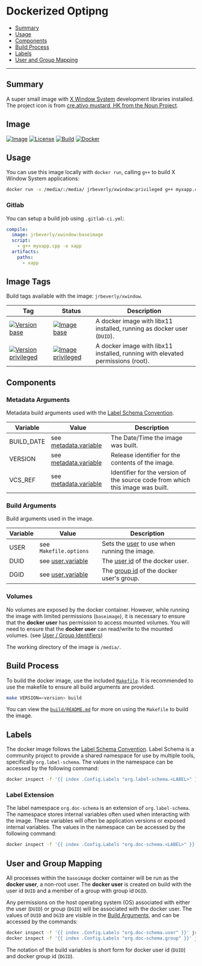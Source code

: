 # Dockerized Optipng

 * [Summary](#summary)
 * [Usage](#usage)
 * [Components](#components)
 * [Build Process](#build-process)
 * [Labels](#labels)
 * [User and Group Mapping](#user-and-group-mapping)

---

## Summary

A super small image with [X Window System](https://www.x.org/wiki/) development libraries installed. The project icon is from [cre.ativo mustard, HK from the Noun Project](docs/icon/README.md).

## Image

[![Image][image-badge]][image-link]
[![License][license-badge]][license-link]
[![Build][build-badge]][build-link]
[![Docker][docker-badge]][docker-link]

## Usage

You can use this image locally with `docker run`, calling `g++` to build X Window System applications:

```bash
docker run -v /media/:/media/ jrbeverly/xwindow:privileged g++ myxapp.cpp -o xapp
```

### Gitlab

You can setup a build job using `.gitlab-ci.yml`:

```yaml
compile:
  image: jrbeverly/xwindow:baseimage
  script:
    - g++ myxapp.cpp -o xapp
  artifacts:
    paths:
      - xapp
```

## Image Tags

Build tags available with the image: `jrbeverly/xwindow`.

| Tag | Status | Description |
| --- | ------ | ----------- |
| [![Version base][base-badge]][base-link] | [![Image base][base-image-badge]][base-link] | A docker image with libx11 installed, running as docker user (`DUID`). |
| [![Version privileged][privileged-badge]][privileged-link] | [![Image privileged][privileged-image-badge]][privileged-link] | A docker image with libx11 installed, running with elevated permissions (root). |

## Components

### Metadata Arguments

Metadata build arguments used with the [Label Schema Convention](http://label-schema.org).

| Variable | Value | Description |
| -------- | ----- |------------ |
| BUILD_DATE | see [metadata.variable](build/Makefile.metadata.variable) | The Date/Time the image was built. |
| VERSION | see [metadata.variable](build/Makefile.metadata.variable) | Release identifier for the contents of the image. |
| VCS_REF | see [metadata.variable](build/Makefile.metadata.variable) | Identifier for the version of the source code from which this image was built. |

### Build Arguments

Build arguments used in the image.

| Variable | Value | Description |
| -------- | ------- |------------ |
| USER | see `Makefile.options` | Sets the [user](http://www.linfo.org/uid.html) to use when running the image. |
| DUID | see [user.variable](info/Makefile.user.variable) | The [user id](http://www.linfo.org/uid.html) of the docker user. |
| DGID | see [user.variable](info/Makefile.user.variable) | The [group id](http://www.linfo.org/uid.html) of the docker user's group. |

### Volumes

No volumes are exposed by the docker container. However, while running the image with limited permissions (`baseimage`), it is necessary to ensure that the **docker user** has permission to access mounted volumes. You will need to ensure that the **docker user** can read/write to the mounted volumes. (see [User / Group Identifiers](#user-and-group-mapping))

The working directory of the image is `/media/`.

## Build Process

To build the docker image, use the included [`Makefile`](build/Makefile). It is recommended to use the makefile to ensure all build arguments are provided.

```bash
make VERSION=<version> build
```

You can view the [`build/README.md`](build/README.md) for more on using the `Makefile` to build the image.

## Labels

The docker image follows the [Label Schema Convention](http://label-schema.org). Label Schema is a community project to provide a shared namespace for use by multiple tools, specifically `org.label-schema`. The values in the namespace can be accessed by the following command:

```bash
docker inspect -f '{{ index .Config.Labels "org.label-schema.<LABEL>" }}' jrbeverly/xwindow
```

### Label Extension

The label namespace `org.doc-schema` is an extension of `org.label-schema`. The namespace stores internal variables often used when interacting with the image. These variables will often be application versions or exposed internal variables. The values in the namespace can be accessed by the following command:

```bash
docker inspect -f '{{ index .Config.Labels "org.doc-schema.<LABEL>" }}' jrbeverly/xwindow
```

## User and Group Mapping

All processes within the `baseimage` docker container will be run as the **docker user**, a non-root user. The **docker user** is created on build with the user id `DUID` and a member of a group with group id `DGID`.

Any permissions on the host operating system (OS) associated with either the user (`DUID`) or group (`DGID`) will be associated with the docker user. The values of `DUID` and `DGID` are visible in the [Build Arguments](#build-arguments), and can be accessed by the commands:

```bash
docker inspect -f '{{ index .Config.Labels "org.doc-schema.user" }}' jrbeverly/xwindow:baseimage
docker inspect -f '{{ index .Config.Labels "org.doc-schema.group" }}' jrbeverly/xwindow:baseimage
```

The notation of the build variables is short form for docker user id (`DUID`) and docker group id (`DGID`).

[image-badge]: https://img.shields.io/badge/ubuntu-17.04-orange.svg?maxAge=2592000
[image-link]: https://hub.docker.com/r/_/ubuntu/ "The common base image."

[build-badge]: https://gitlab.com/jrbeverly-docker/docker-xwindow/badges/master/build.svg
[build-link]: https://gitlab.com/jrbeverly-docker/docker-xwindow/commits/master "Current build status."

[docker-badge]: https://img.shields.io/badge/jrbeverly-xwindow-red.svg?maxAge=2592000
[docker-link]: https://hub.docker.com/r/jrbeverly/xwindow/ "The docker image."

[license-badge]: https://images.microbadger.com/badges/license/jrbeverly/xwindow.svg
[license-link]: https://microbadger.com/images/jrbeverly/xwindow "Get your own license badge on microbadger.com"

[base-badge]: https://images.microbadger.com/badges/version/jrbeverly/xwindow:baseimage.svg
[base-image-badge]: https://images.microbadger.com/badges/image/jrbeverly/xwindow:baseimage.svg
[base-link]: https://microbadger.com/images/jrbeverly/xwindow:baseimage "Get your own version badge on microbadger.com"

[privileged-badge]: https://images.microbadger.com/badges/version/jrbeverly/xwindow:privileged.svg
[privileged-image-badge]: https://images.microbadger.com/badges/image/jrbeverly/xwindow:privileged.svg
[privileged-link]: https://microbadger.com/images/jrbeverly/xwindow:privileged "Get your own version badge on microbadger.com"